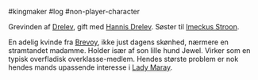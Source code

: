 #kingmaker #log #non-player-character

Grevinden af [Drelev](Drelev.md), gift med [Hannis Drelev](Hannis%20Drelev.md). Søster til [Imeckus Stroon](Imeckus%20Stroon.md).
En adelig kvinde fra [Brevoy](Brevoy.md), ikke just dagens skønhed, nærmere en stramtandet madamme. Holder især af son lille hund Jewel.
Virker som en typisk overfladisk overklasse-medlem. Hendes største problem er nok hendes mands upassende interesse i [Lady Maray](Lady%20Maray.md).
